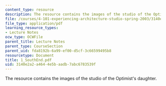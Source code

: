 ```yaml
---
content_type: resource
description: The resource contains the images of the studio of the Optimist's daughter.
file: /courses/4-101-experiencing-architecture-studio-spring-2003/3140e2a2a4644e5baadb7abc6783539f_1_SouthEnd.pdf
file_type: application/pdf
learning_resource_types:
- Lecture Notes
ocw_type: OCWFile
parent_title: Lecture Notes
parent_type: CourseSection
parent_uid: fda8192b-6a99-ef00-d5cf-3c66599495b8
resourcetype: Document
title: 1_SouthEnd.pdf
uid: 3140e2a2-a464-4e5b-aadb-7abc6783539f
---
```

The resource contains the images of the studio of the Optimist's daughter.

